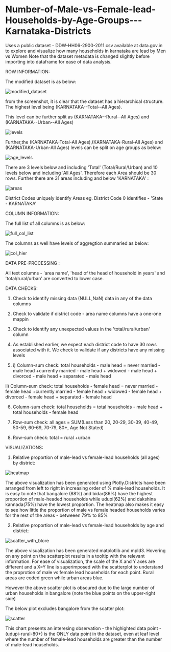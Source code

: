 # Number-of-Male-vs-Female-lead-Households-by-Age-Groups---Karnataka-Districts
Uses a public dataset - DDW-HH06-2900-2011.csv available at data.gov.in to explore and visualize how many households in karnataka are lead by Men vs Women
Note that the dataset metadata is changed slightly before importing into dataframe for ease of data analysis.

ROW INFORMATION:


The modified dataset is as below:

![modified_dataset](images/modified_dataset.PNG)

from the screenshot, it is clear that the dataset has a hierarchical structure. The highest level being (KARNATAKA--Total--All Ages).

This level can be further split as (KARNATAKA--Rural--All Ages) and (KARNATAKA--Urban--All Ages)

![levels](images/levels.PNG)

Further,the (KARNATAKA-Total-All Ages),(KARNATAKA-Rural-All Ages) and (KARNATAKA-Urban-All Ages) levels can be split on age groups as below:

![age_levels](images/levels_2.PNG)

There are 3 levels below and including 'Total' (Total/Rural/Urban) and 10 levels below and including 'All Ages'. Therefore each Area should be 30 rows. Further there are 31 areas including and below 'KARNATAKA' : 

![areas](images/areas_list.PNG)

District Codes uniquely identify Areas eg. District Code 0 identifies - 'State - KARNATAKA'


COLUMN INFORMATION:

The full list of all columns is as below:

![full_col_list](images/full_column_list.PNG)

The columns as well have levels of aggregtion summaried as below:

![col_hier](images/column_hierarchy.PNG)



DATA PRE-PROCESSING :

All text columns - 'area name', 'head of the head of household in years' and 'total/rural/urban' are converted to lower case.

DATA CHECKS:

1) Check to identify missing data (NULL,NaN) data in any of the data columns

2) Check to validate if district code - area name columns have a one-one mappin

3) Check to identify any unexpected values in the 'total/rural/urban' column

4) As established earlier, we expect each district code to have 30 rows associated with it. We check to validate if any districts have any missing levels

5) i) Column-sum check: total households - male head = never married - male head +currently married - male head + widowed - male head + divorced - male head + separated - male head

  ii) Column-sum check: total households - female head = never married - female head +currently married - female head + widowed - female head + divorced - female head + separated - female head
  
6) Column-sum check: total households = total households - male head + total households - female head

7) Row-sum check: all ages = SUM(Less than 20, 20-29, 30-39, 40-49, 50-59, 60-69, 70-79, 80+, Age Not Stated)

8) Row-sum check: total = rural +urban 

VISUALIZATIONS:

1) Relative proportion of male-lead vs female-lead households (all ages) by district:

![heatmap](images/heatmap_.png)

The above visualization has been generated using Plotly.Districts have been arranged from left to right in increasing order of % male-lead households. It is easy to note that bangalore (88%) and bidar(86%) have the highest proportion of male-headed households while udupi(62%) and dakshina kannada(75%) have the lowest proportion. The heatmap also makes it easy to see how little the proportion of male vs female headed households varies for the rest of the areas - betweeen 79% to 85%


2) Relative proportion of male-lead vs female-lead households by age and district:

![scatter_with_blore](images/Scatter_with_blore.png)

The above visualization has been generated matplotlib and mpld3. Hovering on any point on the scatterplot results in a tooltip with the relevant information. For ease of visualization, the scale of the X and Y axes are different and a X=Y line is superimposed with the scatterplot to understand the proprotion of male vs female lead households for each point. Rural areas are coded green while urban areas blue.

However the above scatter plot is obscured due to the large number of urban households in bangalore (note the blue points on the upper-right side)

The below plot excludes bangalore from the scatter plot:

![scatter](images/scatter.png)

This chart presents an interesing observation - the highighted data point - (udupi-rural-80+) is the ONLY data point in the dataset, even at leaf level where the number of female-lead households are greater than the number of male-lead households.

